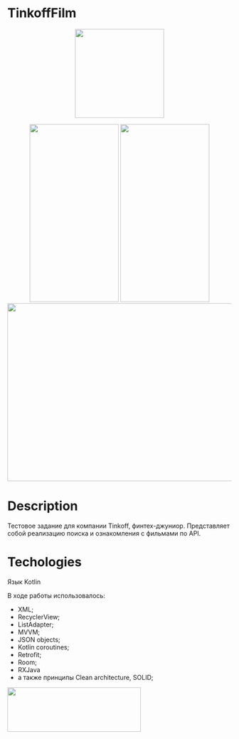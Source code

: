 # TinkoffFilm

<p align="center">
  <img src="https://i.imgur.com/OGxKqjB.png" width="200" height ="200">
</p>

<p align="center">
   <img src="https://i.imgur.com/VwmhJWI.jpg" width="200" height ="400">
   <img src="https://i.imgur.com/HHHrzPY.jpg" width="200" height ="400">
   <img src="https://i.imgur.com/tqRqy16.jpg" width="800" height ="400">
</p>

# Description

Тестовое задание для компании Tinkoff, финтех-джуниор.
Представляет собой реализацию поиска и ознакомления c фильмами по API.

# Techologies

Язык Kotlin

В ходе работы использовалось:
- XML;
- RecyclerView;
- ListAdapter;
- MVVM;
- JSON objects;
- Kotlin coroutines;
- Retrofit;
- Room;
- RXJava
- а также принципы Clean architecture, SOLID;
  
  
[<img src="https://i.imgur.com/XVSCF5a.jpg" width="300" height ="100" >](https://youtube.com/shorts/qVQLX2-fNFs?feature=share)
